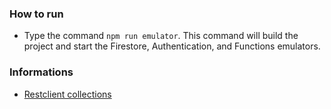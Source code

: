 ### How to run
- Type the command `npm run emulator`. This command will build the project and start the Firestore, Authentication, and Functions emulators.

### Informations
- [Restclient collections](https://raw.githubusercontent.com/wahyukodar/backend-repo/master/http/users.http)

